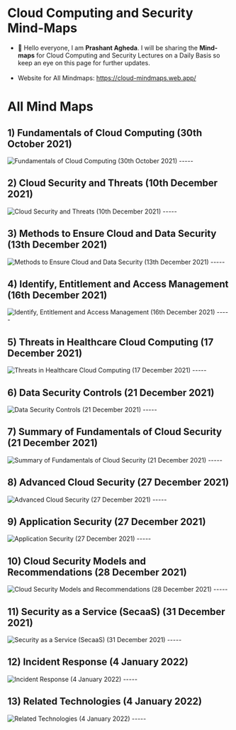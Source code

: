 # Cloud Computing and Security Mind-Maps

- 👋 Hello everyone, I am **Prashant Agheda**. I will be sharing the **Mind-maps** for Cloud Computing and Security Lectures on a Daily Basis so keep an eye on this page for further updates.<br><br>
- Website for All Mindmaps: https://cloud-mindmaps.web.app/


# All Mind Maps

## 1) Fundamentals of Cloud Computing (30th October 2021)

<img src="mindmaps/mindmap_1.png" alt="Fundamentals of Cloud Computing (30th October 2021)">
-----


## 2) Cloud Security and Threats (10th December 2021)

<img src="mindmaps/mindmap_2.png" alt="Cloud Security and Threats (10th December 2021)">
-----


## 3) Methods to Ensure Cloud and Data Security (13th December 2021)

<img src="mindmaps/mindmap_3.png" alt="Methods to Ensure Cloud and Data Security (13th December 2021)">
-----


## 4) Identify, Entitlement and Access Management (16th December 2021)

<img src="mindmaps/mindmap_4.jpg" alt="Identify, Entitlement and Access Management (16th December 2021)">
-----


## 5) Threats in Healthcare Cloud Computing (17 December 2021)

<img src="mindmaps/mindmap_5.jpg" alt="Threats in Healthcare Cloud Computing (17 December 2021)">
-----


## 6) Data Security Controls (21 December 2021)

<img src="mindmaps/mindmap_6.jpg" alt="Data Security Controls (21 December 2021)">
-----


## 7) Summary of Fundamentals of Cloud Security (21 December 2021)

<img src="mindmaps/mindmap_7.jpg" alt="Summary of Fundamentals of Cloud Security (21 December 2021)">
-----



## 8) Advanced Cloud Security (27 December 2021)

<img src="mindmaps/mindmap_8.jpg" alt="Advanced Cloud Security (27 December 2021)">
-----


## 9) Application Security (27 December 2021)

<img src="mindmaps/mindmap_9.jpg" alt="Application Security (27 December 2021)">
-----


## 10) Cloud Security Models and Recommendations (28 December 2021)

<img src="mindmaps/mindmap_10.jpg" alt="Cloud Security Models and Recommendations (28 December 2021)">
-----


## 11) Security as a Service (SecaaS) (31 December 2021)

<img src="mindmaps/mindmap_11.jpg" alt="Security as a Service (SecaaS) (31 December 2021)">
-----


## 12) Incident Response (4 January 2022)

<img src="mindmaps/mindmap_12.jpg" alt="Incident Response (4 January 2022)">
-----


## 13) Related Technologies (4 January 2022)

<img src="mindmaps/mindmap_13.jpg" alt="Related Technologies (4 January 2022)">
-----
